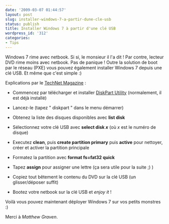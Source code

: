 ```yaml
---
date: '2009-03-07 01:44:57'
layout: post
slug: installer-windows-7-a-partir-dune-cle-usb
status: publish
title: Installer Windows 7 à partir d'une clé USB
wordpress_id: '312'
categories:
- Tips
---
```


Windows 7 rime avec netbook. Si si, le monsieur il l'a dit ! Par contre, lecteur DVD rime moins avec netbook. Pas de panique ! Outre la solution de boot par le réseau (PXE) vous pouvez également installer Windows 7 depuis une clé USB. Et même que c'est simple :)




Explications par le [TechNet Magazine](http://technet.microsoft.com/en-us/magazine/dd535816.aspx) :









	
  * Commencez par télécharger et installer [DiskPart Utility](http://www.microsoft.com/downloads/details.aspx?FamilyID=0FD9788A-5D64-4F57-949F-EF62DE7AB1AE) (normalement, il est déjà installé)

	
  * Lancez-le (tapez " diskpart " dans le menu démarrer)

	
  * Obtenez la liste des disques disponibles avec **list disk**

	
  * Sélectionnez votre clé USB avec **select disk _x_** (où _x_ est le numéro de disque)

	
  * Executez **clean**, puis **create partition primary** puis **active** pour nettoyer, créer et activer la partition principale

	
  * Formatez la partition avec **format fs=fat32 quick**

	
  * Tapez **assign** pour assigner une lettre (ça sera utile pour la suite ;) )

	
  * Copiez tout bêtement le contenu du DVD sur la clé USB (un glisser/déposer suffit)

	
  * Bootez votre netbook sur la clé USB et _enjoy it_ !







Voilà vous pouvez maintenant déployer Windows 7 sur vos petits monstres :)




Merci à _Matthew Graven_.



